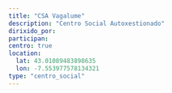 ```yaml
---
title: "CSA Vagalume"
description: "Centro Social Autoxestionado"
dirixido_por:
participan:
centro: true
location:
  lat: 43.01089483898635
  lon: -7.553977578134321
type: "centro_social"
---
```

